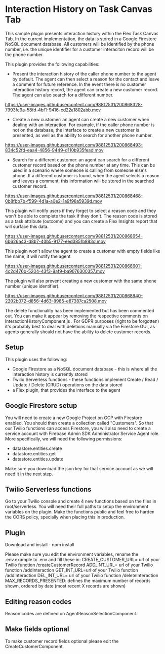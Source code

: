 # Interaction History on Task Canvas Tab   

This sample plugin presents interaction history within the Flex Task Canvas Tab. In the current implementation, the data is stored in a Google Firestore NoSQL document database. All customers will be identified by the phone number, i.e. the unique identifier for a customer interaciton record will be the phone number.

This plugin provides the following capabilities:
- Present the interaction history of the caller phone number to the agent by default. The agent can then select a reason for the contact and leave a comment for future reference. In the event there is no customer interaction history record, the agent can create a new customer record. The agent can also search for a different number.

https://user-images.githubusercontent.com/98812531/200868328-7993fe9a-58fd-4bf1-9416-cd22a1802abb.mov

- Create a new customer: an agent can create a new customer when dealing with an interaction. For example, if the caller phone number is not on the database, the interface to create a new customer is presented, as well as the ability to search for another phone number.

https://user-images.githubusercontent.com/98812531/200868493-834c52fd-eaa4-4856-9449-d110b935fead.mov

- Search for a different customer: an agent can search for a different customer record based on the phone number at any time. This can be used in a scenario where someone is calling from someone else's phone. If a different customer is found, when the agent selects a reason and leaves a comment, this information will be stored in the searched customer record.

https://user-images.githubusercontent.com/98812531/200868468-0b8fbb7b-f599-4d1a-a0e2-1a9f98a5939d.mov

This plugin will notify users if they forget to select a reason code and they won't be able to complete the task if they don't. The reason code is stored as a task attribute (outcome) and you can create a Flex Insights report that will surface this data. 

https://user-images.githubusercontent.com/98812531/200868654-6b626a43-d8b7-40b5-9177-eed3851b883d.mov

This plugin won't allow the agent to create a customer with empty fields like the name, it will notify the agent.

https://user-images.githubusercontent.com/98812531/200868601-4c2d476b-5204-43f3-9af9-ba9076300357.mov

The plugin will also prevent creating a new customer with the same phone number (unique identifier).

https://user-images.githubusercontent.com/98812531/200868840-2202b072-d856-4d63-8985-e87387ca2508.mov

The delete functionality has been implemented but has been commented out. You can make it appear by removing the respective comments on InteractionHistoryComponent.js . For GDPR purposes (right to be forgotten) it's probably best to deal with deletions manually via the Firestore GUI, as agents generally should not have the ability to delete customer records.


## Setup

This plugin uses the following:
- Google Firestore as a NoSQL document database - this is where all the interaction history is currently stored
- Twilio Serverless functions - these functions implement Create / Read / Update / Delete (CRUD) operations on the data stored
- a Flex plugin, that provides the interface to the agent

## Google Firestore setup

You will need to create a new Google Project on GCP with Firestore enabled. You should then create a collection called "Customers". So that our Twilio functions can access Firestore, you will also need to create a service account with Firebase Admin SDK Administrator Service Agent role. More specifically, we will need the following permissions:
- datastore.entities.create
- datastore.entities.get
- datastore.entities.update

Make sure you download the json key for that service account as we will need it in the next step.

## Twilio Serverless functions

Go to your Twilio console and create 4 new functions based on the files in root/serverless. You will need their full paths to setup the environment variables on the plugin. Make the functions public and feel free to harden the CORS policy, specially when placing this in production.

## Plugin

Download and install - npm install

Please make sure you edit the environment variables, rename the .env.example to .env and fill these in:
CREATE_CUSTOMER_URL= url of your Twilio function /createCustomerRecord
ADD_INT_URL= url of your Twilio function /addInteraction
GET_INT_URL=url of your Twilio function /addInteraction
DEL_INT_URL= url of your Twilio function /deleteInteraction
MAX_RECORDS_PRESENTED: defines the maximum number of records shown, ordered by date (most recent X records are shown)

## Editing reason codes 

Reason codes are defined on AgentReasonSelectionComponent.

## Make fields optional

To make customer record fields optional please edit the CreateCustomerComponent.
